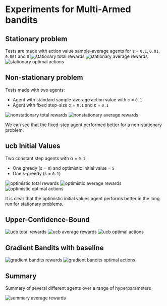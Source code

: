 # Experiments for Multi-Armed bandits

## Stationary problem

Tests are made with action value sample-average agents for ε = `0.1`, `0.01`, `0.001` and `0`
![stationary total rewards](results/stationary_total_rewards.png)
![stationary average rewards](results/stationary_average_rewards.png)
![stationary optimal actions](results/stationary_optimal_actions.png)

## Non-stationary problem

Tests made with two agents:
 - Agent with standard sample-average action value with ε = `0.1`
 - Agent with fixed step-size α = `0.1` and ε = `0.1`

![nonstationary total rewards](results/nonstationary_total_rewards.png)
![nonstationary average rewards](results/nonstationary_average_rewards.png)

We can see that the fixed-step agent performed better for a non-stationary problem.

## ucb Initial Values

Two constant step agents with α = `0.1`:
- One greedy (ε = `0`) and optimistic initial value = `5`
- One ε-greedy (ε = `0.1`)

![optimistic total rewards](results/optimistic_total_rewards.png)
![optimistic average rewards](results/optimistic_average_rewards.png)
![optimistic optimal actions](results/optimistic_optimal_actions.png)

It is clear that the optimistic initial values agent performs better in the long run for stationary problems.

## Upper-Confidence-Bound

![ucb total rewards](results/ucb_total_rewards.png)
![ucb average rewards](results/ucb_average_rewards.png)
![ucb optimal actions](results/ucb_optimal_actions.png)


## Gradient Bandits with baseline

![gradient bandits rewards](results/gradient_rewards.png)
![gradient bandits optimal actions](results/gradient_optimal_actions.png)

## Summary

Summary of several different agents over a range of hyperparameters

![summary average rewards](results/summary.png)